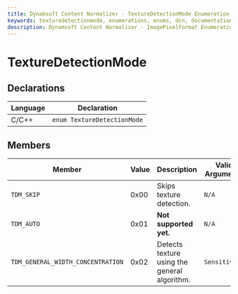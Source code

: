 ```yaml
---
title: Dynamsoft Content Normalizer - TextureDetectionMode Enumeration
keywords: texturedetectionmode, enumerations, enums, dcn, documentation
description: Dynamsoft Content Normalizer - ImagePixelFormat Enumeration
---
```


# TextureDetectionMode

## Declarations

| Language | Declaration |
| -------- | ----------- |
| C/C++ | `enum TextureDetectionMode` |

## Members

| Member | Value | Description | Valid Arguments |
| ------ | ----- | ----------- | --------------- |
| `TDM_SKIP` | 0x00 | Skips texture detection. | `N/A` |
| `TDM_AUTO` | 0x01 | **Not supported yet.** | `N/A` |
| `TDM_GENERAL_WIDTH_CONCENTRATION` | 0x02 | Detects texture using the general algorithm. | `Sensitivity` |


